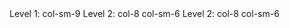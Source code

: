 <Container layout="floats">
    <Row>
        <Col sm={9}>
            Level 1: col-sm-9
            <Row>
                <Col width={8} sm={6}>
                    Level 2: col-8 col-sm-6
                </Col>
                <Col width={4} sm={6}>
                    Level 2: col-8 col-sm-6
                </Col>
            </Row>
        </Col>
    </Row>
</Container>
